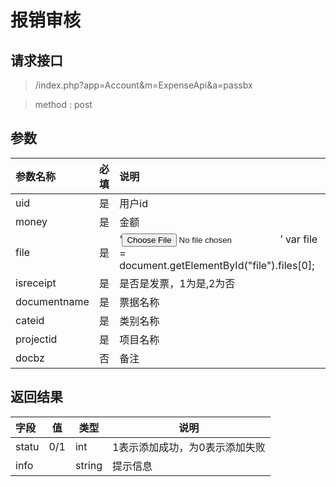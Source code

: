 # 报销审核
## 请求接口 

> /index.php?app=Account&m=ExpenseApi&a=passbx

>  method : post

## 参数

| 参数名称      |    必填 | 说明  |
| :-------- | :--------:| :-- |
|uid| 是|用户id|
|money |是|金额|
|file|是|‘<input type="file"  id="file">’ var file = document.getElementById("file").files[0];|
|isreceipt| 是|是否是发票，1为是,2为否|
|documentname| 是|票据名称|
|cateid|  是|类别名称|
|projectid|  是|项目名称|
|docbz|  否|备注|


## 返回结果
|字段 |  值| 类型 | 说明|
|:----|----|----|-----|
|statu|0/1 |int|1表示添加成功，为0表示添加失败|
|info|  |string|提示信息|